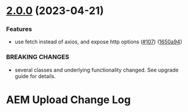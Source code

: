 # [2.0.0](https://github.com/adobe/aem-upload/compare/v1.5.0...v2.0.0) (2023-04-21)


### Features

* use fetch instead of axios, and expose http options ([#107](https://github.com/adobe/aem-upload/issues/107)) ([1650a94](https://github.com/adobe/aem-upload/commit/1650a940279f41d420487c58da66b2c31eec0804))


### BREAKING CHANGES

* several classes and underlying functionality changed. See upgrade guide for details.

# AEM Upload Change Log
